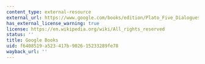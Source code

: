 ```yaml
---
content_type: external-resource
external_url: https://www.google.com/books/edition/Plato_Five_Dialogues/HGn9DAAAQBAJ?hl=en&gbpv=1
has_external_license_warning: true
license: https://en.wikipedia.org/wiki/All_rights_reserved
status: ''
title: Google Books
uid: f6408519-a523-417b-9026-15233289fe78
wayback_url: ''
---
```

